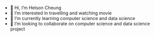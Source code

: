 - 👋 Hi, I’m Helson Cheung
- 👀 I’m interested in travelling and watching movie
- 🌱 I’m currently learning computer science and data science
- 💞️ I’m looking to collaborate on computer science and data science project

<!---
shcheungac/shcheungac is a ✨ special ✨ repository because its `README.md` (this file) appears on your GitHub profile.
You can click the Preview link to take a look at your changes.
--->
